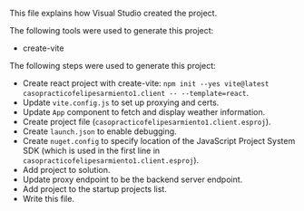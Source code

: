 This file explains how Visual Studio created the project.

The following tools were used to generate this project:
- create-vite

The following steps were used to generate this project:
- Create react project with create-vite: `npm init --yes vite@latest casopracticofelipesarmiento1.client -- --template=react`.
- Update `vite.config.js` to set up proxying and certs.
- Update `App` component to fetch and display weather information.
- Create project file (`casopracticofelipesarmiento1.client.esproj`).
- Create `launch.json` to enable debugging.
- Create `nuget.config` to specify location of the JavaScript Project System SDK (which is used in the first line in `casopracticofelipesarmiento1.client.esproj`).
- Add project to solution.
- Update proxy endpoint to be the backend server endpoint.
- Add project to the startup projects list.
- Write this file.
